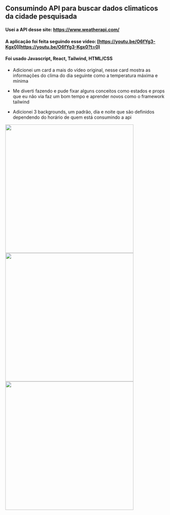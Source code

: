 ## Consumindo API para buscar dados climaticos da cidade pesquisada
#### Usei a API desse site: https://www.weatherapi.com/
#### A aplicação foi feita seguindo esse vídeo: [https://youtu.be/O6fYg3-Kgx0](https://youtu.be/O6fYg3-Kgx0?t=0)
#### Foi usado Javascript, React, Tailwind, HTML/CSS

- Adicionei um card a mais do vídeo original, nesse card mostra as informações do clima do dia seguinte como a temperatura máxima e mínima

- Me diverti fazendo e pude fixar alguns conceitos como estados e props que eu não via faz um bom tempo e aprender novos como o framework tailwind

- Adicionei 3 backgrounds, um padrão, dia e noite que são definidos dependendo do horário de quem está consumindo a api
<div flex>
  <img src='https://user-images.githubusercontent.com/87145566/173201761-357591d5-d7f8-40ab-b3d2-57c7a474dd87.png' width='400px' />
  <img src='https://user-images.githubusercontent.com/87145566/173200755-50f34d3a-4066-4c75-8aaa-ff495ef044c1.png' width='400px' />
  <img src='https://user-images.githubusercontent.com/87145566/173201740-f4ebe17e-041c-4a14-935d-ab36939b7dc3.png' width='400px' />
</div>
